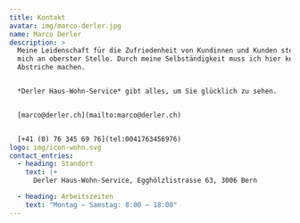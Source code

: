 ```yaml
---
title: Kontakt
avatar: img/marco-derler.jpg
name: Marco Derler
description: >
  Meine Leidenschaft für die Zufriedenheit von Kundinnen und Kunden steht für
  mich an oberster Stelle. Durch meine Selbständigkeit muss ich hier keine
  Abstriche machen.


  *Derler Haus-Wohn-Service* gibt alles, um Sie glücklich zu sehen.


  [marco@derler.ch](mailto:marco@derler.ch)


  [+41 (0) 76 345 69 76](tel:0041763456976)
logo: img/icon-wohn.svg
contact_entries:
  - heading: Standort
    text: |+
      Derler Haus-Wohn-Service, Egghölzlistrasse 63, 3006 Bern  

  - heading: Arbeitszeiten
    text: "Montag – Samstag: 8:00 – 18:00"
---
```

